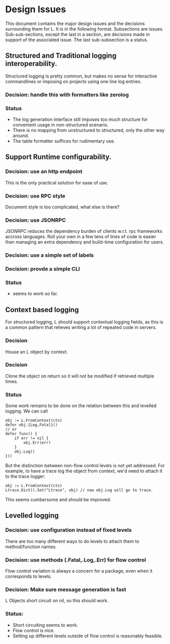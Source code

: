 # Design Issues

This document contains the major design issues and the decisions surrounding
them for L.  It is in the following format.  Subsections are issues.
Sub-sub-sections, except the last in a section,  are decisions made in support
of the associated issue.  The last sub-subsection is a status.

## Structured and Traditional logging interoperability.

Structured logging is pretty common, but makes no sense for interactive
commandlines or imposing on projects using one line log entries.

### Decision: handle this with formatters like zerolog

### Status 

- The log generation interface still imposes too much
structure for convenient usage in non-structured scenario.
- There is no mapping from unstructured to structured, only
the other way around.
- The table formatter suffices for rudimentary use.

## Support Runtime configurability.

### Decision: use an http endpoint

This is the only practical solution for ease of use.

### Decision: use RPC style

Document style is too complicated, what else is there?

### Decision: use JSONRPC

JSONRPC reduces the dependency burden of clients w.r.t.
rpc frameworks accross languages.  Roll your own in 
a few tens of lines of code is easier than managing 
an extra dependency and build-time configuration for users.

### Decision: use a simple set of labels

### Decision: provde a simple CLI

### Status
- seems to work so far.

## Context based logging

For structured logging, L should support contextual logging fields,
as this is a common pattern that relieves writing a lot of 
repeated code in servers.

### Decision

House an L object by context.

### Decision

Clone the object on return so it will not be modified if 
retrieved multiple times.

### Status

Some work remains to be done on the relation between this and levelled 
logging.  We can call 
```
obj := L.FromContext(ctx)
defer obj.{Log,Fatal}()
// or
defer func() {
	if err != nil {
		obj.Err(err)
	}
	obj.Log()
}()
```

But the distinction between non-flow control levels is not
yet addressed.  For example, to have a trace log the object
from context, we'd need to attach it to the trace logger:
```
obj := L.FromContext(ctx)
Ltrace.Dict().Set("Ltrace", obj) // now obj.Log will go to trace.
```

This seems cumbersome and should be improved.

## Levelled logging

### Decision: use configuration instead of fixed levels
There are too many different ways to do levels to attach
them to method/function names.

### Decision: use methods (.Fatal,.Log,.Err) for flow control
Flow control variation is always a concern for a package,
even when it corresponds to levels.

### Decision: Make sure message generation is fast 
L Objects short circuit on nil, so this should work.

### Status:
- Short circuiting seems to work.
- Flow control is nice.
- Setting up different levels outside of flow control is reasonably feasible.





